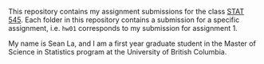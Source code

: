 This repository contains my assignment submissions for the class [STAT 545](https://stat545.stat.ubc.ca).
Each folder in this repository contains a submission for a specific assignment, i.e. `hw01` corresponds to my submission for assignment 1.

My name is Sean La, and I am a first year graduate student in the Master of Science in Statistics program at the University of British Columbia.
